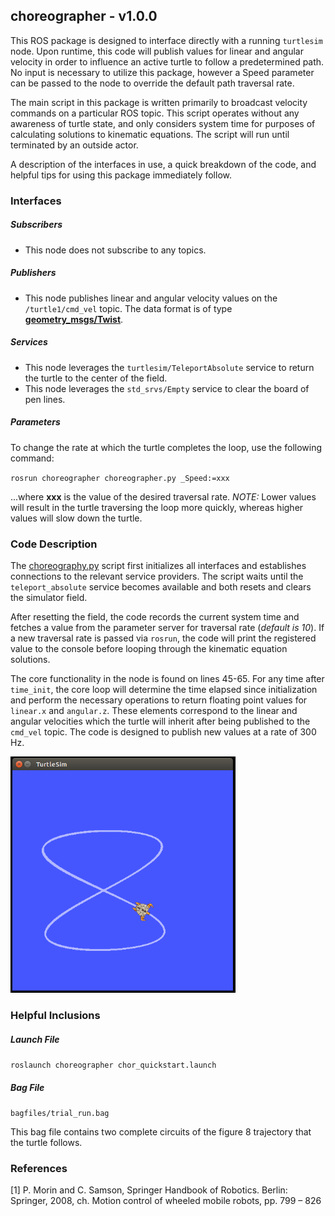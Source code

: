## choreographer - v1.0.0

This ROS package is designed to interface directly with a running `turtlesim` node. Upon runtime, this code will publish values for linear and angular velocity in order to influence an active turtle to follow a predetermined path. No input is necessary to utilize this package, however a Speed parameter can be passed to the node to override the default path traversal rate. 

The main script in this package is written primarily to broadcast velocity commands on a particular ROS topic. This script operates without any awareness of turtle state, and only considers system time for purposes of calculating solutions to kinematic equations. The script will run until terminated by an outside actor. 

A description of the interfaces in use, a quick breakdown of the code, and helpful tips for using this package immediately follow.


### Interfaces
##### Subscribers
- This node does not subscribe to any topics.

##### Publishers
- This node publishes linear and angular velocity values on the `/turtle1/cmd_vel` topic. The data format is of type **[geometry_msgs/Twist](http://docs.ros.org/api/geometry_msgs/html/msg/Twist.html)**.

##### Services
- This node leverages the `turtlesim/TeleportAbsolute` service to return the turtle to the center of the field.
- This node leverages the `std_srvs/Empty` service to clear the board of pen lines.

##### Parameters

To change the rate at which the turtle completes the loop, use the following command:

`rosrun choreographer choreographer.py _Speed:=xxx`

...where **xxx** is the value of the desired traversal rate. *NOTE:* Lower values will result in the turtle traversing the loop more quickly, whereas higher values will slow down the turtle. 


### Code Description

The [choreography.py](https://github.com/spieswl/choreographer/blob/master/scripts/choreographer.py) script first initializes all interfaces and establishes connections to the relevant service providers. The script waits until the `teleport_absolute` service becomes available and both resets and clears the simulator field.

After resetting the field, the code records the current system time and fetches a value from the parameter server for traversal rate (*default is 10*). If a new traversal rate is passed via `rosrun`, the code will print the registered value to the console before looping through the kinematic equation solutions.

The core functionality in the node is found on lines 45-65. For any time after `time_init`, the core loop will determine the time elapsed since initialization and perform the necessary operations to return floating point values for `linear.x` and `angular.z`. These elements correspond to the linear and angular velocities which the turtle will inherit after being published to the `cmd_vel` topic. The code is designed to publish new values at a rate of 300 Hz.

<img src="https://github.com/spieswl/choreographer/raw/master/images/turtle_figure8.png" width=360/>


### Helpful Inclusions
##### Launch File

`roslaunch choreographer chor_quickstart.launch`

##### Bag File

`bagfiles/trial_run.bag`

This bag file contains two complete circuits of the figure 8 trajectory that the turtle follows.


### References

\[1\] P. Morin and C. Samson, Springer Handbook of Robotics. Berlin: Springer, 2008, ch. Motion control of wheeled mobile robots, pp. 799 – 826

